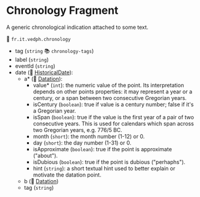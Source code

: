 # Chronology Fragment

A generic chronological indication attached to some text.

🔑 `fr.it.vedph.chronology`

- tag (`string` 📚 `chronology-tags`)
- label (`string`)
- eventId (`string`)
- date (🧱 [HistoricalDate](https://github.com/vedph/cadmus-bricks/blob/master/docs/historical-date.md)):
  - a* (🧱 [Datation](https://github.com/vedph/cadmus-bricks/blob/master/docs/datation.md)):
    - value* (`int`): the numeric value of the point. Its interpretation depends on other points properties: it may represent a year or a century, or a span between two consecutive Gregorian years.
    - isCentury (`boolean`): true if value is a century number; false if it's a Gregorian year.
    - isSpan (`boolean`): true if the value is the first year of a pair of two consecutive years. This is used for calendars which span across two Gregorian years, e.g. 776/5 BC.
    - month (`short`): the month number (1-12) or 0.
    - day (`short`): the day number (1-31) or 0.
    - isApproximate (`boolean`): true if the point is approximate ("about").
    - isDubious (`boolean`): true if the point is dubious ("perhaphs").
    - hint (`string`): a short textual hint used to better explain or motivate the datation point.
  - b (🧱 [Datation](https://github.com/vedph/cadmus-bricks/blob/master/docs/datation.md))
  - tag (`string`)
